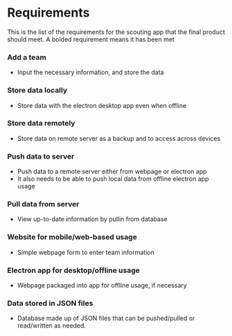 <h1> Requirements </h1>
<p> This is the list of the requirements for the scouting app that the final product should meet. A bolded requirement means it has been met </p>

<h3> Add a team </h3>
<ul> 
<li> Input the necessary information, and store the data </li>
</ul>

<h3> Store data locally </h3>
<ul> 
<li> Store data with the electron desktop app even when offline </li>
</ul>

<h3> Store data remotely </h3>
<ul> 
<li> Store data on remote server as a backup and to access across devices </li>
</ul>

<h3> Push data to server </h3>
<ul> 
<li> Push data to a remote server either from webpage or electron app </li>
<li> It also needs to be able to push local data from offline electron app usage </li>
</ul>

<h3> Pull data from server </h3>
<ul> 
<li> View up-to-date information by pullin from database </li>
</ul>

<h3> Website for mobile/web-based usage</h3>
<ul> 
<li> Simple webpage form to enter team information </li>
</ul>

<h3> Electron app for desktop/offline usage </h3>
<ul> 
<li> Webpage packaged into app for offline usage, if necessary </li>
</ul>

<h3> Data stored in JSON files </h3>
<ul>
<li> Database made up of JSON files that can be pushed/pulled or read/written as needed.
</ul>
